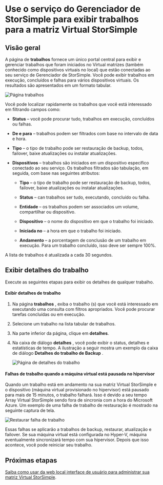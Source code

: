 <properties 
   pageTitle="Exibir e gerenciar trabalhos de Array Virtual StorSimple | Microsoft Azure"
   description="Descreve a página de trabalhos de serviço do Gerenciador de StorSimple e como usá-lo para controlar trabalhos recentes e atuais para a matriz Virtual StorSimple."
   services="storsimple"
   documentationCenter="NA"
   authors="alkohli"
   manager="carmonm"
   editor=""/>
<tags 
   ms.service="storsimple"
   ms.devlang="NA"
   ms.topic="article"
   ms.tgt_pltfrm="NA"
   ms.workload="na"
   ms.date="06/07/2016"
   ms.author="alkohli" />

# <a name="use-the-storsimple-manager-service-to-view-jobs-for-the-storsimple-virtual-array"></a>Use o serviço do Gerenciador de StorSimple para exibir trabalhos para a matriz Virtual StorSimple

## <a name="overview"></a>Visão geral

A página de **trabalhos** fornece um único portal central para exibir e gerenciar trabalhos que foram iniciados no Virtual matrizes (também conhecido como dispositivos virtuais no local) que estão conectadas ao seu serviço de Gerenciador de StorSimple. Você pode exibir trabalhos em execução, concluídos e falhas para vários dispositivos virtuais. Os resultados são apresentados em um formato tabular. 

![Página trabalhos](./media/storsimple-ova-manage-jobs/ovajobs1.png)

Você pode localizar rapidamente os trabalhos que você está interessado em filtrando campos como:

- **Status** – você pode procurar tudo, trabalhos em execução, concluídos ou falhas.
- **De e para** – trabalhos podem ser filtrados com base no intervalo de data e hora.
- **Tipo** – o tipo de trabalho pode ser restauração de backup, todos, failover, baixe atualizações ou instalar atualizações.
- **Dispositivos** – trabalhos são iniciados em um dispositivo específico conectado ao seu serviço. Os trabalhos filtrados são tabulação, em seguida, com base nas seguintes atributos:

    - **Tipo** – o tipo de trabalho pode ser restauração de backup, todos, failover, baixe atualizações ou instalar atualizações.

    - **Status** – can trabalhos ser tudo, executando, concluído ou falha.

    - **Entidade** – os trabalhos podem ser associados um volume, compartilhar ou dispositivo. 

    - **Dispositivo** – o nome do dispositivo em que o trabalho foi iniciado.

    - **Iniciada no** – a hora em que o trabalho foi iniciado.

    - **Andamento** – a porcentagem de conclusão de um trabalho em execução. Para um trabalho concluído, isso deve ser sempre 100%.

A lista de trabalhos é atualizada a cada 30 segundos.

## <a name="view-job-details"></a>Exibir detalhes do trabalho

Execute as seguintes etapas para exibir os detalhes de qualquer trabalho.

#### <a name="to-view-job-details"></a>Exibir detalhes de trabalho

1. Na página **trabalhos** , exiba o trabalho (s) que você está interessado em executando uma consulta com filtros apropriados. Você pode procurar tarefas concluídas ou em execução.

2. Selecione um trabalho na lista tabular de trabalhos.

3. Na parte inferior da página, clique em **detalhes**.

4. Na caixa de diálogo **detalhes** , você pode exibir o status, detalhes e estatísticas de tempo. A ilustração a seguir mostra um exemplo da caixa de diálogo **Detalhes do trabalho de Backup** .
 
    ![Página de detalhes do trabalho](./media/storsimple-ova-manage-jobs/ovajobs2.png)

#### <a name="job-failures-when-the-virtual-machine-is-paused-in-the-hypervisor"></a>Falhas de trabalho quando a máquina virtual está pausada no hipervisor

Quando um trabalho está em andamento na sua matriz Virtual StorSimple e o dispositivo (máquina virtual provisionado no hipervisor) está pausado para mais de 15 minutos, o trabalho falhará. Isso é devido a seu tempo Array Virtual StorSimple sendo fora de sincronia com a hora do Microsoft Azure. Um exemplo de uma falha de trabalho de restauração é mostrado na seguinte captura de tela.

![Restaurar falha de trabalho](./media/storsimple-ova-manage-jobs/restorejobfailure.png)

Essas falhas se aplicarão a trabalhos de backup, restaurar, atualização e failover. Se sua máquina virtual está configurada no Hyper-V, máquina eventualmente sincronizará tempo com sua hipervisor. Depois que isso acontece, você pode reiniciar seu trabalho. 

## <a name="next-steps"></a>Próximas etapas

[Saiba como usar da web local interface de usuário para administrar sua matriz Virtual StorSimple](storsimple-ova-web-ui-admin.md).
